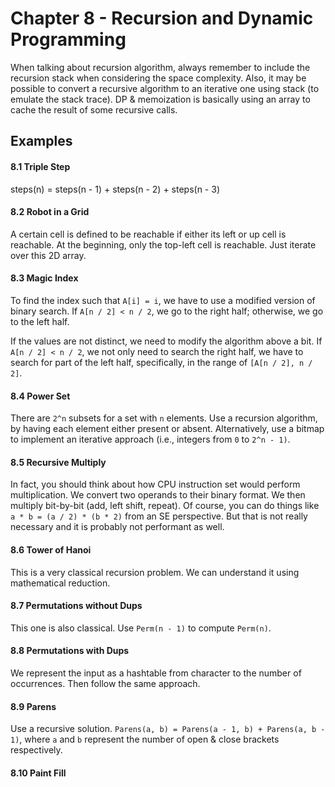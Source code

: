 # Chapter 8 - Recursion and Dynamic Programming

When talking about recursion algorithm, always remember to include the recursion stack when considering the space complexity. Also, it may be possible to convert a recursive algorithm to an iterative one using stack (to emulate the stack trace). DP & memoization is basically using an array to cache the result of some recursive calls.

## Examples

#### 8.1 Triple Step

steps(n) = steps(n - 1) + steps(n - 2) + steps(n - 3)

#### 8.2 Robot in a Grid

A certain cell is defined to be reachable if either its left or up cell is reachable. At the beginning, only the top-left cell is reachable. Just iterate over this 2D array.

#### 8.3 Magic Index

To find the index such that `A[i] = i`, we have to use a modified version of binary search. If `A[n / 2] < n / 2`, we go to the right half; otherwise, we go to the left half.

If the values are not distinct, we need to modify the algorithm above a bit. If `A[n / 2] < n / 2`, we not only need to search the right half, we have to search for part of the left half, specifically, in the range of `[A[n / 2], n / 2]`.

#### 8.4 Power Set

There are `2^n` subsets for a set with `n` elements. Use a recursion algorithm, by having each element either present or absent. Alternatively, use a bitmap to implement an iterative approach (i.e., integers from `0` to `2^n - 1)`.

#### 8.5 Recursive Multiply

In fact, you should think about how CPU instruction set would perform multiplication. We convert two operands to their binary format. We then multiply bit-by-bit (add, left shift, repeat). Of course, you can do things like `a * b = (a / 2) * (b * 2)` from an SE perspective. But that is not really necessary and it is probably not performant as well.

#### 8.6 Tower of Hanoi

This is a very classical recursion problem. We can understand it using mathematical reduction.

#### 8.7 Permutations without Dups

This one is also classical. Use `Perm(n - 1)` to compute `Perm(n)`.

#### 8.8 Permutations with Dups

We represent the input as a hashtable from character to the number of occurrences. Then follow the same approach.

#### 8.9 Parens

Use a recursive solution. `Parens(a, b) = Parens(a - 1, b) + Parens(a, b - 1)`, where `a` and `b` represent the number of open & close brackets respectively.

#### 8.10 Paint Fill
